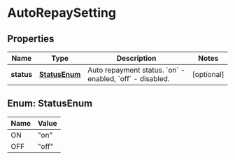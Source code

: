
# AutoRepaySetting

## Properties

Name | Type | Description | Notes
------------ | ------------- | ------------- | -------------
**status** | [**StatusEnum**](#StatusEnum) | Auto repayment status. &#x60;on&#x60; - enabled, &#x60;off&#x60; - disabled. |  [optional]

## Enum: StatusEnum

Name | Value
---- | -----
ON | &quot;on&quot;
OFF | &quot;off&quot;

